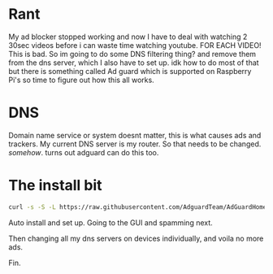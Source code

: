 # Rant
My ad blocker stopped working and now I have to deal with watching 2 30sec videos before i can waste time watching youtube. FOR EACH VIDEO! This is bad. So im going to do some DNS filtering thing? and remove them from the dns server, which I also have to set up. idk how to do most of that but there is something called Ad guard which is supported on Raspberry Pi's so time to figure out how this all works.

# DNS
Domain name service or system doesnt matter, this is what causes ads and trackers. My current DNS server is my router. So that needs to be changed. *somehow*. turns out adguard can do this too.
# The install bit
```bash
curl -s -S -L https://raw.githubusercontent.com/AdguardTeam/AdGuardHome/master/scripts/install.sh | sh -s -- -v
```
Auto install and set up. Going to the GUI and spamming next.

Then changing all my dns servers on devices individually, and voila no more ads.

Fin.
